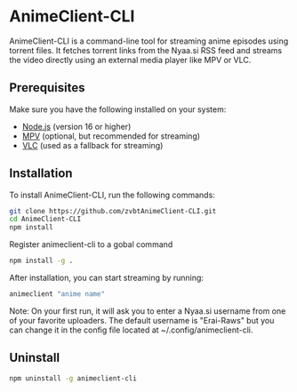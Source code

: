# AnimeClient-CLI

AnimeClient-CLI is a command-line tool for streaming anime episodes using torrent files. It fetches torrent links from the Nyaa.si RSS feed and streams the video directly using an external media player like MPV or VLC.

## Prerequisites

Make sure you have the following installed on your system:

- [Node.js](https://nodejs.org/en/) (version 16 or higher)
- [MPV](https://mpv.io/) (optional, but recommended for streaming)
- [VLC](https://www.videolan.org/vlc/) (used as a fallback for streaming)

## Installation

To install AnimeClient-CLI, run the following commands:

```bash
git clone https://github.com/zvbtAnimeClient-CLI.git
cd AnimeClient-CLI
npm install
```

Register animeclient-cli to a gobal command
```bash
npm install -g .
```
After installation, you can start streaming by running:
```bash
animeclient "anime name"
```

Note: On your first run, it will ask you to enter a Nyaa.si username from one of your favorite uploaders. The default username is "Erai-Raws" but you can change it in the config file located at ~/.config/animeclient-cli.

## Uninstall
```bash
npm uninstall -g animeclient-cli
```